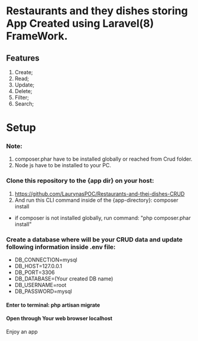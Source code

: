 # Restaurants and they dishes storing App Created using Laravel(8) FrameWork.
## Features
1. Create;
2. Read;
3. Update;
4. Delete;
5. Filter;
6. Search;
# Setup
### Note:
1. composer.phar have to be installed globally or reached from Crud folder.
2. Node js have to be installed to your PC.

### Clone this repository to the {app dir} on your host:
1. https://github.com/LaurynasPOC/Restaurants-and-thei-dishes-CRUD
2. And run this CLI command inside of the {app-directory}: 
composer install
* if composer is not installed globally, run command: "php composer.phar install"

### Create a database where will be your CRUD data and update following information inside .env file:
* DB_CONNECTION=mysql
* DB_HOST=127.0.0.1     
* DB_PORT=3306          
* DB_DATABASE=(Your created DB name) 
* DB_USERNAME=root   
* DB_PASSWORD=mysql

#### Enter to terminal: php artisan migrate

#### Open through Your web browser localhost

Enjoy an app
